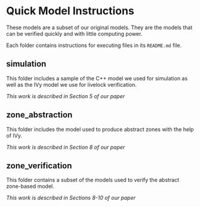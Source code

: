 # Quick Model Instructions

These models are a subset of our original models. They are the models that can be verified quickly and with little computing power. 

Each folder contains instructions for executing files in its `README.md` file.

## simulation

This folder includes a sample of the C++ model we used for simulation as well as the IVy model we use for livelock verification.

*This work is described in Section 5 of our paper*

## zone_abstraction

This folder includes the model used to produce abstract zones with the help of IVy.

*This work is described in Section 8 of our paper*

## zone_verification

This folder contains a subset of the models used to verify the abstract zone-based model.

*This work is described in Sections 8-10 of our paper*

